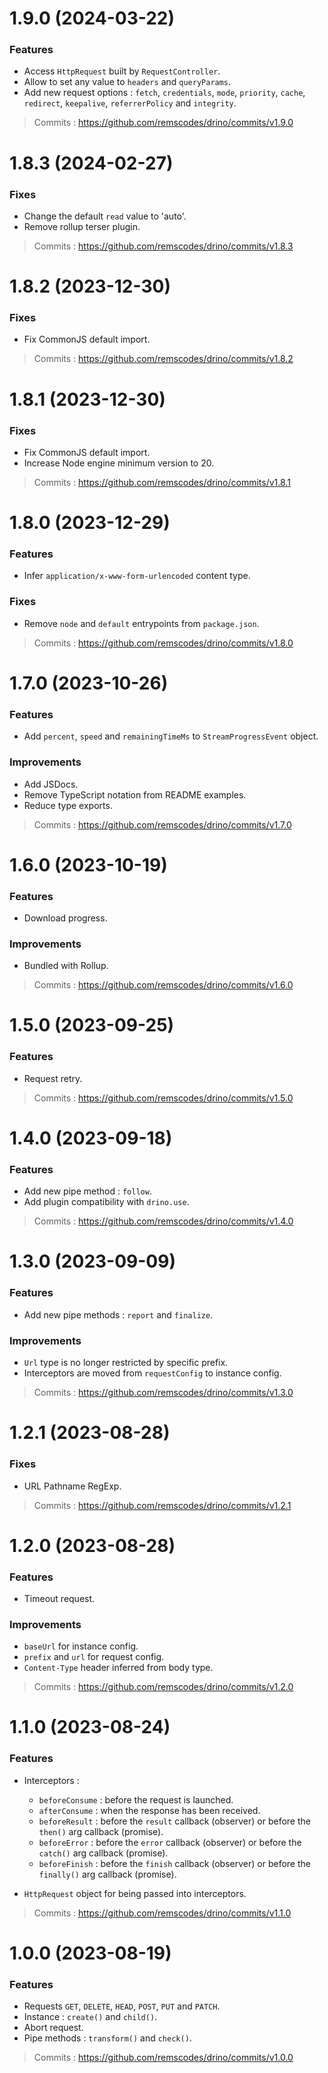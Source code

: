 # 1.9.0 (2024-03-22)

### Features

- Access `HttpRequest` built by `RequestController`.
- Allow to set any value to `headers` and `queryParams`.
- Add new request
  options : `fetch`, `credentials`, `mode`, `priority`, `cache`, `redirect`, `keepalive`, `referrerPolicy`
  and `integrity`.

> Commits : https://github.com/remscodes/drino/commits/v1.9.0

# 1.8.3 (2024-02-27)

### Fixes

- Change the default `read` value to 'auto'.
- Remove rollup terser plugin.

> Commits : https://github.com/remscodes/drino/commits/v1.8.3

# 1.8.2 (2023-12-30)

### Fixes

- Fix CommonJS default import.

> Commits : https://github.com/remscodes/drino/commits/v1.8.2

# 1.8.1 (2023-12-30)

### Fixes

- Fix CommonJS default import.
- Increase Node engine minimum version to 20.

> Commits : https://github.com/remscodes/drino/commits/v1.8.1

# 1.8.0 (2023-12-29)

### Features

- Infer `application/x-www-form-urlencoded` content type.

### Fixes

- Remove `node` and `default` entrypoints from `package.json`.

> Commits : https://github.com/remscodes/drino/commits/v1.8.0

# 1.7.0 (2023-10-26)

### Features

- Add `percent`, `speed` and `remainingTimeMs` to `StreamProgressEvent` object.

### Improvements

- Add JSDocs.
- Remove TypeScript notation from README examples.
- Reduce type exports.

> Commits : https://github.com/remscodes/drino/commits/v1.7.0

# 1.6.0 (2023-10-19)

### Features

- Download progress.

### Improvements

- Bundled with Rollup.

> Commits : https://github.com/remscodes/drino/commits/v1.6.0

# 1.5.0 (2023-09-25)

### Features

- Request retry.

> Commits : https://github.com/remscodes/drino/commits/v1.5.0

# 1.4.0 (2023-09-18)

### Features

- Add new pipe method : `follow`.
- Add plugin compatibility with `drino.use`.

> Commits : https://github.com/remscodes/drino/commits/v1.4.0

# 1.3.0 (2023-09-09)

### Features

- Add new pipe methods : `report` and `finalize`.

### Improvements

- `Url` type is no longer restricted by specific prefix.
- Interceptors are moved from `requestConfig` to instance config.

> Commits : https://github.com/remscodes/drino/commits/v1.3.0

# 1.2.1 (2023-08-28)

### Fixes

- URL Pathname RegExp.

> Commits : https://github.com/remscodes/drino/commits/v1.2.1

# 1.2.0 (2023-08-28)

### Features

- Timeout request.

### Improvements

- `baseUrl` for instance config.
- `prefix` and `url` for request config.
- `Content-Type` header inferred from body type.

> Commits : https://github.com/remscodes/drino/commits/v1.2.0

# 1.1.0 (2023-08-24)

### Features

- Interceptors :
    - `beforeConsume` : before the request is launched.
    - `afterConsume` : when the response has been received.
    - `beforeResult` : before the `result` callback (observer) or before the `then()` arg callback (promise).
    - `beforeError` : before the `error` callback (observer) or before the `catch()` arg callback (promise).
    - `beforeFinish` : before the `finish` callback (observer) or before the `finally()` arg callback (promise).


- `HttpRequest` object for being passed into interceptors.

> Commits : https://github.com/remscodes/drino/commits/v1.1.0

# 1.0.0 (2023-08-19)

### Features

- Requests `GET`, `DELETE`, `HEAD`, `POST`, `PUT` and `PATCH`.
- Instance : `create()` and `child()`.
- Abort request.
- Pipe methods : `transform()` and `check()`.

> Commits : https://github.com/remscodes/drino/commits/v1.0.0
